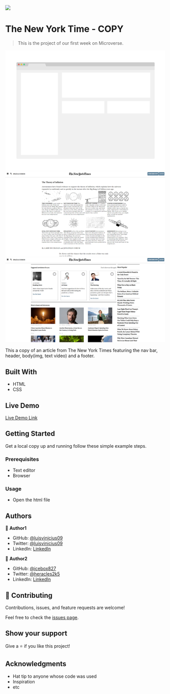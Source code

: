 ![](https://img.shields.io/badge/Microverse-blueviolet)

# The New York Time - COPY

> This is the project of our first week on Microverse.

![screenshot](./app_screenshot.png)
![screenshot](./app_screenshot2.png)
![screenshot](./app_screenshot3.png)

This a copy of an article from The New York Times featuring the nav bar, header, body(img, text video) and a footer.

## Built With

- HTML
- CSS

## Live Demo

[Live Demo Link](https://luisvinicius09.github.io/theNewYorkTimes-copy/.)


## Getting Started

Get a local copy up and running follow these simple example steps.

### Prerequisites

- Text editor
- Browser

### Usage

- Open the html file

## Authors

👤 **Author1**

- GitHub: [@luisvinicius09](https://github.com/luisvinicius09)
- Twitter: [@luisvinicius09](https://twitter.com/luisvinicius09)
- LinkedIn: [LinkedIn](https://www.linkedin.com/in/luis-vinicius/)

👤 **Author2**

- GitHub: [@icebox827](https://github.com/icebox827)
- Twitter: [@heracles2k5](https://twitter.com/@heracles2k5)
- LinkedIn: [LinkedIn](https://www.linkedin.com/in/denis-lafontant-37031439/)

## 🤝 Contributing

Contributions, issues, and feature requests are welcome!

Feel free to check the [issues page](https://github.com/luisvinicius09/theNewYorkTimes-copy/issues).

## Show your support

Give a ⭐️ if you like this project!

## Acknowledgments

- Hat tip to anyone whose code was used
- Inspiration
- etc
